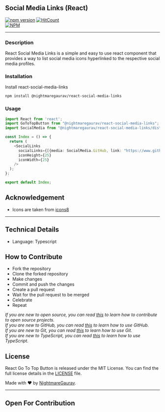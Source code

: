 ## Social Media Links (React)
[![npm version](https://badge.fury.io/js/@nightmaregaurav%2Freact-social-media-links.svg)](https://badge.fury.io/js/@nightmaregaurav%2Freact-social-media-links)   [![HitCount](https://hits.dwyl.com/nightmaregaurav/react-social-media-links.svg?style=flat)](http://hits.dwyl.com/nightmaregaurav/react-social-media-links)<br>
[![NPM](https://nodei.co/npm/@nightmaregaurav/react-social-media-links.png?mini=true)](https://nodei.co/npm/@nightmaregaurav/react-social-media-links/)
***
### Description
React Social Media Links is a simple and easy to use react component that provides a way to list social media icons hyperlinked to the respective social media profiles.

### Installation
Install react-social-media-links
```bash
npm install @nightmaregaurav/react-social-media-links
```

### Usage
```typescript
import React from 'react';
import GoToTopButton from "@nightmaregaurav/react-social-media-links";
import SocialMedia from "@nightmaregaurav/react-social-media-links/dist/types/SocialMedia";

const Index = () => {
  return (
    <SocialLinks
      socialLinks={[{media: SocialMedia.GitHub, link: "https://www.github.com/nightmaregaurav"}]}
      iconHeight={25}
      iconWidth={25}
    />
  );
};

export default Index;

```

## Acknowledgement
 - Icons are taken from [icons8](https://icons8.com/icons)

***
## Technical Details
* Language: Typescript

## How to Contribute
* Fork the repository
* Clone the forked repository
* Make changes
* Commit and push the changes
* Create a pull request
* Wait for the pull request to be merged
* Celebrate
* Repeat

*If you are new to open source, you can read [this](https://opensource.guide/how-to-contribute/) to learn how to contribute to open source projects.*<br>
*If you are new to GitHub, you can read [this](https://guides.github.com/activities/hello-world/) to learn how to use GitHub.*<br>
*If you are new to Git, you can read [this](https://www.atlassian.com/git/tutorials/learn-git-with-bitbucket-cloud) to learn how to use Git.*<br>
*If you are new to TypeScript, you can read [this](https://www.typescriptlang.org/docs/handbook/typescript-in-5-minutes.html) to learn how to use TypeScript.*<br>

## License
React Go To Top Button is released under the MIT License. You can find the full license details in the [LICENSE](LICENSE) file.

Made with ❤️ by [NightmareGaurav](https://github.com/nightmaregaurav).

---
Open For Contribution
---
